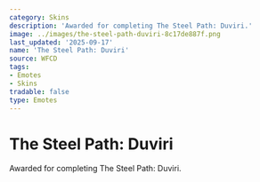```yaml
---
category: Skins
description: 'Awarded for completing The Steel Path: Duviri.'
image: ../images/the-steel-path-duviri-8c17de887f.png
last_updated: '2025-09-17'
name: 'The Steel Path: Duviri'
source: WFCD
tags:
- Emotes
- Skins
tradable: false
type: Emotes
---
```


# The Steel Path: Duviri

Awarded for completing The Steel Path: Duviri.

